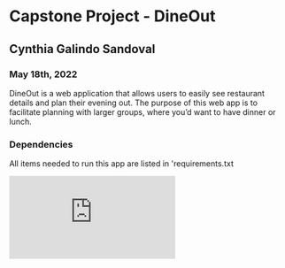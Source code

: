 # Capstone Project - DineOut
## Cynthia Galindo Sandoval
### May 18th, 2022

DineOut is a web application that allows users to easily see restaurant details and plan their evening out. The purpose of this web app is to facilitate planning with larger groups, where you’d want to have dinner or lunch.

### Dependencies 
All items needed to run this app are listed in 'requirements.txt

![Capstone Poster](https://github.com/cgalindo22/CapstoneProject/blob/main/cgalindosandoval_cins_poster.pdf)
